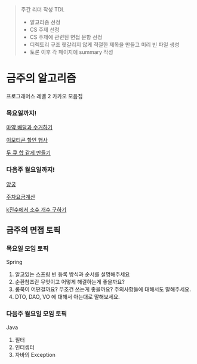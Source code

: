 > 주간 리더 작성 TDL
> - 알고리즘 선정
> - CS 주제 선정 
> - CS 주제에 관련된 면접 문항 선정
> - 디렉토리 구조 헷갈리지 않게 적절한 제목을 만들고 미리 빈 파일 생성
> - 토론 이후 각 페이지에 summary 작성

# 금주의 알고리즘
프로그래머스 레벨 2 카카오 모음집

### 목요일까지!

[마약 배달과 수거하기](https://school.programmers.co.kr/learn/courses/30/lessons/150369)

[이모티콘 할인 행사](https://school.programmers.co.kr/learn/courses/30/lessons/150368)

[두 큐 합 같게 만들기](https://school.programmers.co.kr/learn/courses/30/lessons/118667)

### 다음주 월요일까지!

[양궁](https://school.programmers.co.kr/learn/courses/30/lessons/92342)

[주차요금계산](https://school.programmers.co.kr/learn/courses/30/lessons/92341)

[k진수에서 소수 개수 구하기](https://school.programmers.co.kr/learn/courses/30/lessons/92335)

## 금주의 면접 토픽

### 목요일 모임 토픽
Spring
1. 알고있는 스프링 빈 등록 방식과 순서를 설명해주세요
2. 순환참조란 무엇이고 어떻게 해결하는게 좋을까요?
3. 롬북이 어떤걸까요? 무조건 쓰는게 좋을까요? 주의사항들에 대해서도 말해주세요.
4. DTO, DAO, VO 에 대해서 아는대로 말해보세요.


### 다음주 월요일 모임 토픽
Java
1. 필터
2. 인터셉터
3. 자바의 Exception
   
